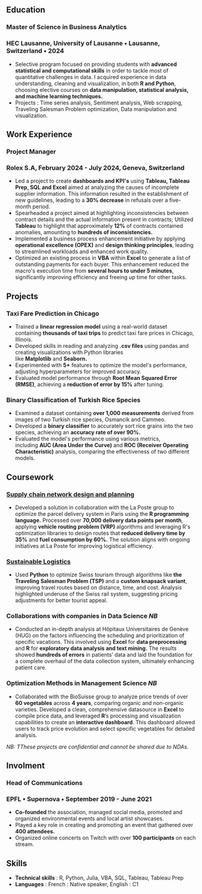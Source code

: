 
## **Education**
### Master of Science in Business Analytics
### HEC Lausanne, University of Lausanne • Lausanne, Switzerland • 2024
- Selective program focused on providing students with **advanced statistical and computational skills** in order to tackle most of quantitative challenges in data. I acquired experience in data
understanding, cleaning and visualization, in both **R and Python**, choosing elective courses on **data manipulation, statistical analysis, and machine learning techniques.**
- Projects : Time series analysis, Sentiment analysis, Web scrapping, Traveling Salesman Problem optimization, Data manipulation and visualization.

## **Work Experience**
### Project Manager

### Rolex S.A, February 2024 - July 2024, Geneva, Switzerland

- Led a project to create **dashboards and KPI's** using **Tableau, Tableau Prep, SQL and Excel** aimed at analyzing the causes of incomplete supplier information. This information resulted in the establishment of new guidelines, leading to a **30% decrease** in refusals over a five-month period.
- Spearheaded a project aimed at highlighting inconsistencies between contract details and the actual information present in contracts; Utilized **Tableau** to highlight that approximately **12%** of contracts contained anomalies, amounting to **hundreds of inconsistencies.** 
- Implemented a business process enhancement initiative by applying **operational excellence (OPEX)** and **design thinking principles**, leading to streamlined workloads and enhanced work quality.
- Optimized an existing process in **VBA** within **Excel** to generate a list of outstanding payments for each buyer. This enhancement reduced the macro's execution time from **several hours to under 5 minutes**, significantly improving efficiency and freeing up time for other tasks.

## **Projects**
### Taxi Fare Prediction in Chicago
- Trained a **linear regression model** using a real-world dataset containing **thousands of taxi trips** to predict taxi fare prices in Chicago, Illinois.
- Developed skills in reading and analyzing **.csv files** using pandas and creating visualizations with Python libraries like **Matplotlib** and **Seaborn.**
- Experimented with **5+** features to optimize the model's performance, adjusting hyperparameters for improved accuracy.
- Evaluated model performance through **Root Mean Squared Error (RMSE)**, achieving a **reduction of error by 15%** after tuning.

### Binary Classification of Turkish Rice Species
- Examined a dataset containing **over 1,000 measurements** derived from images of two Turkish rice species, Osmancik and Cammeo.
- Developed a **binary classifier** to accurately sort rice grains into the two species, achieving an **accuracy rate of over 90%.**
- Evaluated the model's performance using various metrics, including **AUC (Area Under the Curve)** and **ROC (Receiver Operating Characteristic)** analysis, comparing the effectiveness of two different models.

## **Coursework**
### [Supply chain network design and planning](https://github.com/Adlan-Boithier/Supply-Chain-La-Poste/)
- Developed a solution in collaboration with the La Poste group to optimize the parcel delivery system in Paris using the **R programming language.** Processed over **70,000 delivery data points per month**, applying **vehicle routing problem (VRP)** algorithms and leveraging R's optimization libraries to design routes that **reduced delivery time by 35%** and **fuel consumption by 60%.** The solution aligns with ongoing initiatives at La Poste for improving logistical efficiency.

### [Sustainable Logistics](https://github.com/Adlan-Boithier/Sustainable-Logistics/)
- Used **Python** to optimize Swiss tourism through algorithms like **the Traveling Salesman Problem (TSP)** and a **custom knapsack variant**, improving travel routes based on distance, time, and cost. Analysis highlighted underuse of the Swiss rail system, suggesting pricing adjustments for better tourist appeal.

### Collaborations with companies in Data Science *NB*
- Conducted an in-depth analysis at Hôpitaux Universitaires de Genève (HUG) on the factors influencing the scheduling and prioritization of specific vacations. This involved using **Excel** for **data preprocessing** and **R** for **exploratory data analysis and text mining.** The results showed **hundreds of errors** in patientsʼ data and laid the foundation for a complete overhaul of the data collection system, ultimately enhancing patient care.

### Optimization Methods in Management Science *NB*
- Collaborated with the BioSuisse group to analyze price trends of over **60 vegetables** across **4 years**, comparing organic and non-organic varieties. Developed a clean, comprehensive datasource in **Excel** to compile price data, and leveraged **R**’s processing and visualization capabilities to create an **interactive dashboard**. This dashboard allowed users to track price evolution and select specific vegetables for detailed analysis.

*NB: TThese projects are confidential and cannot be shared due to NDAs.*

## **Involment**
### Head of Communications

### EPFL • Supernova • September 2019 - June 2021

- **Co-founded** the association, managed social media, promoted and organized environmental events and local artist showcases.
- Played a key role in creating and promoting an event that gathered over **400 attendees.**
- Organized online concerts on Twitch with over **100 participants** on each stream.

## **Skills**
- **Technical skills** : R, Python, Julia, VBA, SQL, Tableau, Tableau Prep  
- **Languages** : French : Native speaker, English : C1

